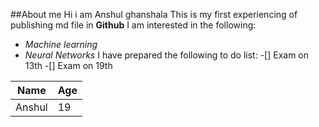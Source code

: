 ##About me 
Hi i am Anshul ghanshala
This is my first experiencing of publishing md file in **Github**
I am interested in the following:
- *Machine learning*
- *Neural Networks*
I have prepared the following to do list:
-[] Exam on 13th
-[] Exam on 19th

|Name|Age|
|--|--|
|Anshul|19|



